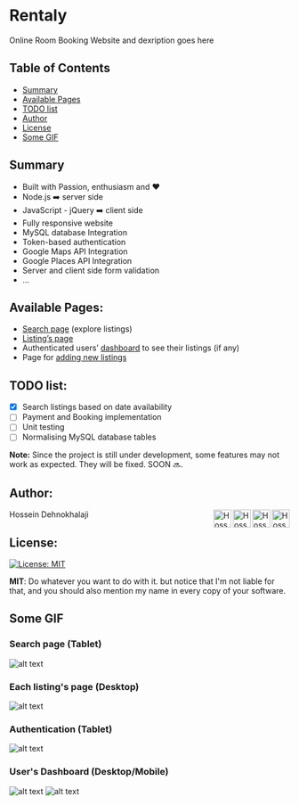 # Rentaly

Online Room Booking Website and dexription goes here

Table of Contents
--

- [Summary](#summary)
- [Available Pages](#available-pages)
- [TODO list](#todo-list)
- [Author](#author)
- [License](#license)
- [Some GIF](#some-gif)

## Summary
* Built with Passion, enthusiasm and ❤️
* Node.js ➡️ server side
* JavaScript - jQuery ➡️ client side
* Fully responsive website 
* MySQL database Integration
* Token-based authentication
* Google Maps API Integration
* Google Places API Integration
* Server and client side form validation
* …



## Available Pages:
* [Search page](https://rentaly.herokuapp.com) (explore listings)
* [Listing’s page](https://rentaly.herokuapp.com/rooms/10)
* Authenticated users’ [dashboard](https://rentaly.herokuapp.com/dashboard) to see their listings (if any)
* Page for [adding new listings](https://rentaly.herokuapp.com/edit/new-listing)



## TODO list:
- [x] Search listings based on date availability
- [ ] Payment and Booking implementation
- [ ] Unit testing
- [ ] Normalising MySQL database tables

**Note:** Since the project is still under development, some features may not work as expected. They will be fixed. SOON 🔜.


## Author:
Hossein Dehnokhalaji
<a href="https://www.facebook.com/iamhosseindhv"><img src="https://github.com/iamhosseindhv/Rentaly/blob/master/Gifs/facebook.png" alt="Hossein Dehnokhalaji Linkedin profile" align="right" width="32" height="32"/></a>
<a href="https://www.instagram.com/iamhosseindhv"><img src="https://github.com/iamhosseindhv/Rentaly/blob/master/Gifs/instagram.png" alt="Hossein Dehnokhalaji Linkedin profile" align="right" width="32" height="32"/></a>
<a href="https://www.linkedin.com/in/iamhosseindhv"><img src="https://github.com/iamhosseindhv/Rentaly/blob/master/Gifs/linkedin.png" alt="Hossein Dehnokhalaji Linkedin profile" align="right" width="32" height="32"/></a>
<a href="mailto:hossein.dehnavi98@yahoo.com"><img src="https://github.com/iamhosseindhv/Rentaly/blob/master/Gifs/contact.png" alt="Hossein Dehnokhalaji email address" align="right" width="32" height="32"/></a>

## License: 
[![License: MIT](https://img.shields.io/badge/License-MIT-yellow.svg)](https://opensource.org/licenses/MIT)

**MIT**: Do whatever you want to do with it. but notice that I'm not liable for that, and you should also mention my name in every copy of your software.


## Some GIF
### Search page (Tablet)
![alt text](https://github.com/iamhosseindhv/NodeWeb/blob/master/Gifs/search-tablet.gif "Search page on Tablet")


### Each listing's page (Desktop)
![alt text](https://github.com/iamhosseindhv/NodeWeb/blob/master/Gifs/rooms-desktop.gif "Rooms page on Desktop")


### Authentication (Tablet)
![alt text](https://github.com/iamhosseindhv/NodeWeb/blob/master/Gifs/login-tablet.gif "Login page on Tablet")


### User's Dashboard (Desktop/Mobile)
![alt text](https://github.com/iamhosseindhv/NodeWeb/blob/master/Gifs/dashboard-desktop.gif "Dashboard page on Desktop")
![alt text](https://github.com/iamhosseindhv/NodeWeb/blob/master/Gifs/dashboard-tablet.gif "Dashboard page on Tablet")
